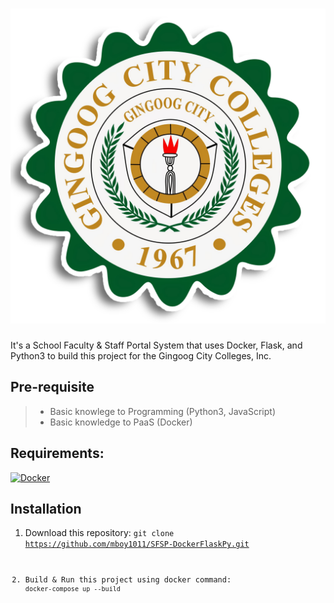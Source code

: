 # ![GCC-SFSP](https://github.com/mboy1011/SFSP-DockerFlaskPy/blob/master/www/static/assets/img/gcclogo.png)
It's a School Faculty & Staff Portal System that uses Docker, Flask, and Python3 to build this project for the Gingoog City Colleges, Inc.

## Pre-requisite
> * Basic knowlege to Programming (Python3, JavaScript)
> * Basic knowledge to PaaS (Docker) 

## Requirements:
[![Docker](https://lh3.googleusercontent.com/proxy/Ap-MyjwOxTTRSdaDEvwPbFVmMgzulZkEnEmj3kjrulMFjNR23dpdqyV7sLFXLoRUd_Md78uSaIzWJnGiGsgmvOeRghsXEfp9S0BcEchvhuKUsyiDUpsX1dGcST4lNcw6OsxjrkVobtWy)](https://www.docker.com/products/docker-desktop)

## Installation
1. Download this repository: <code>git clone https://github.com/mboy1011/SFSP-DockerFlaskPy.git 

2. Build & Run this project using docker command: <code>docker-compose up --build</code>